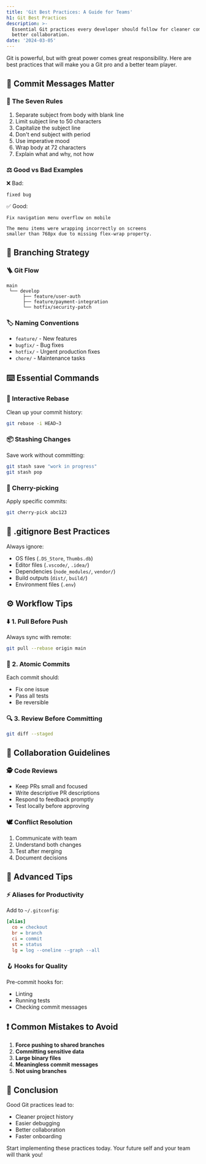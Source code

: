 ```yaml
---
title: 'Git Best Practices: A Guide for Teams'
h1: Git Best Practices
description: >-
  Essential Git practices every developer should follow for cleaner commits and
  better collaboration.
date: '2024-03-05'
---
```

Git is powerful, but with great power comes great responsibility. Here are best practices that will make you a Git pro and a better team player.
## 📝 Commit Messages Matter

### 📜 The Seven Rules

1. Separate subject from body with blank line
2. Limit subject line to 50 characters
3. Capitalize the subject line
4. Don't end subject with period
5. Use imperative mood
6. Wrap body at 72 characters
7. Explain what and why, not how

### ⚖️ Good vs Bad Examples

❌ Bad:
```
fixed bug
```

✅ Good:
```
Fix navigation menu overflow on mobile

The menu items were wrapping incorrectly on screens
smaller than 768px due to missing flex-wrap property.
```

## 🌿 Branching Strategy

### 🪜 Git Flow

```
main
 └── develop
      ├── feature/user-auth
      ├── feature/payment-integration
      └── hotfix/security-patch
```

### 🏷️ Naming Conventions

- `feature/` - New features
- `bugfix/` - Bug fixes
- `hotfix/` - Urgent production fixes
- `chore/` - Maintenance tasks

## ⌨️ Essential Commands

### 🔄 Interactive Rebase

Clean up your commit history:
```bash
git rebase -i HEAD~3
```

### 📦 Stashing Changes

Save work without committing:
```bash
git stash save "work in progress"
git stash pop
```

### 🍒 Cherry-picking

Apply specific commits:
```bash
git cherry-pick abc123
```

## 🚫 .gitignore Best Practices

Always ignore:
- OS files (`.DS_Store`, `Thumbs.db`)
- Editor files (`.vscode/`, `.idea/`)
- Dependencies (`node_modules/`, `vendor/`)
- Build outputs (`dist/`, `build/`)
- Environment files (`.env`)

## ⚙️ Workflow Tips

### ⬇️ 1. Pull Before Push

Always sync with remote:
```bash
git pull --rebase origin main
```

### 🧪 2. Atomic Commits

Each commit should:
- Fix one issue
- Pass all tests
- Be reversible

### 🔍 3. Review Before Committing

```bash
git diff --staged
```

## 🤝 Collaboration Guidelines

### 🕵️ Code Reviews

- Keep PRs small and focused
- Write descriptive PR descriptions
- Respond to feedback promptly
- Test locally before approving

### 🕊️ Conflict Resolution

1. Communicate with team
2. Understand both changes
3. Test after merging
4. Document decisions

## 🚀 Advanced Tips

### ⚡ Aliases for Productivity

Add to `~/.gitconfig`:
```ini
[alias]
  co = checkout
  br = branch
  ci = commit
  st = status
  lg = log --oneline --graph --all
```

### 🪝 Hooks for Quality

Pre-commit hooks for:
- Linting
- Running tests
- Checking commit messages

## ❗ Common Mistakes to Avoid

1. **Force pushing to shared branches**
2. **Committing sensitive data**
3. **Large binary files**
4. **Meaningless commit messages**
5. **Not using branches**

## 🎯 Conclusion

Good Git practices lead to:
- Cleaner project history
- Easier debugging
- Better collaboration
- Faster onboarding

Start implementing these practices today. Your future self and your team will thank you!

